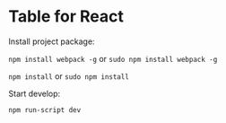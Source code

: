 # Table for React

Install project package:

`npm install webpack -g` or `sudo npm install webpack -g`

`npm install` or `sudo npm install`

Start develop:

`npm run-script dev`
